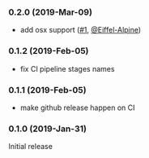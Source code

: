 ### 0.2.0 (2019-Mar-09)

* add osx support ([#1](https://github.com/ai-traders/dojo-init/pull/1), [@Eiffel-Alpine](https://github.com/Eiffel-Alpine))

### 0.1.2 (2019-Feb-05)

* fix CI pipeline stages names

### 0.1.1 (2019-Feb-05)

* make github release happen on CI

### 0.1.0 (2019-Jan-31)

Initial release
